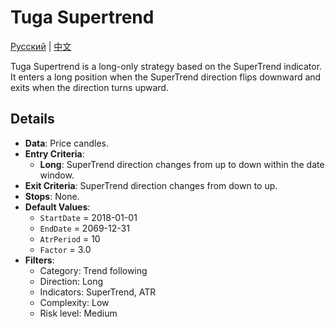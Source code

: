 # Tuga Supertrend
[Русский](README_ru.md) | [中文](README_cn.md)

Tuga Supertrend is a long-only strategy based on the SuperTrend indicator. It enters a long position when the SuperTrend direction flips downward and exits when the direction turns upward.

## Details
- **Data**: Price candles.
- **Entry Criteria**:
  - **Long**: SuperTrend direction changes from up to down within the date window.
- **Exit Criteria**: SuperTrend direction changes from down to up.
- **Stops**: None.
- **Default Values**:
  - `StartDate` = 2018-01-01
  - `EndDate` = 2069-12-31
  - `AtrPeriod` = 10
  - `Factor` = 3.0
- **Filters**:
  - Category: Trend following
  - Direction: Long
  - Indicators: SuperTrend, ATR
  - Complexity: Low
  - Risk level: Medium
